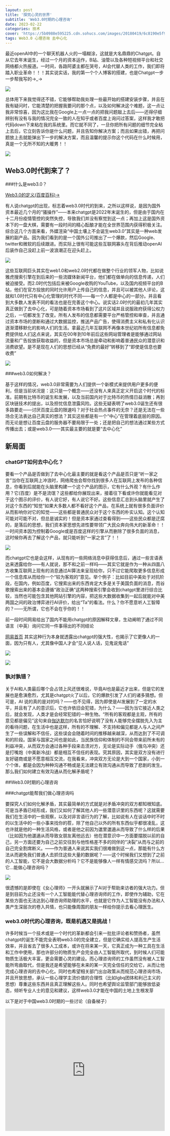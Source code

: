 ```yaml
---
layout: post
title: '探究心灵的世界'
subtitle: 'Web3.0时期的心理咨询'
date: 2023-02-22
categories: 技术
cover: 'https://5b0988e595225.cdn.sohucs.com/images/20180419/6c8190e5f99c46cabd3f4bc4fdc76b77.jpeg'
tags: Web3.0 心理咨询 去中心化
---
```


最近openAI中的一个聊天机器人火的一塌糊涂，这就是大名鼎鼎的Chatgpt。自从它去年末诞生，经过一个月的资本运作，B站、油管以及各种短视频平台和社交网络都火热报道。一时间，各路阿婆主都在哭号，AI会代替人类的工作，我们即将踏入职业革命！！！其实说实话，我的第一个个人博客的搭建，也是Chatgpt一步一步帮我写的→_→

![](/assets/img/chatgpt.jpg)

总体用下来我觉得还不错，它能够帮助我处理一些最开始的搭建安装步骤，并且在我有疑问时，它能清楚的把握我要问的那个点，以及如何解决这个难题，这一点让我非常惊喜，因为这比我在Google上一点一点的把我问题敲上去后——还得仔细辨别有没有与我的情况完全一致的人在知乎或者百度上询问过答案，这样我才敢把代码down下来粘在我的系统里。而它就不同了，一旦你把所有问题的细节完全粘上去后，它立刻告诉你是什么问题，并且告知你解决方案；而且如果出错，再把问题放上去就能弹出下一步的解决方案，而且温馨的提示你这个代码在什么时候用，真是一个无所不知的大暖男！！

![](/assets/img/chat回答.jpg)

## Web3.0时代到来了？

###什么是web3.0？

[Web3.0的定义(百度百科)→](https://baike.baidu.com/item/web%203.0/2587429)

有人说chatgpt的出现，标志着web3.0时代的到来，之所以这样说，是因为国外资本最近几个月的“骚操作”——本来chatgpt是2022年末诞生的，但是由于国内在十二月份疫情管控的突然失控，导致我们并没有察觉到这一点；再加上这是国外资本下的一盘大棋，需要有一段时间的精心酝酿才能在全世界范围内获得积极关注。综合这几个方面来看，外媒渲染“中国土壤上不会诞生web3.0”其实是一种web发展的副产品。因为我们看到的是一个国外公司推出了一个爆款，然后Google、twitter和微软的后续跟进。而实际上很有可能这些互联网寡头在背后推动openAI后装作自己没赶上前一波浪潮正在迎头赶上。

![](https://www.tsinghua.edu.cn/_mediafile/qh2021b/publish/news/4205/20151027/98381445926957958.jpg)

这些互联网巨头其实在web1.0和web2.0时代都在做整个行业的领军人物，比如说雅虎搜索引擎在到后来的一些流媒体新闻平台，他们都在做单向的信息传递，人们被迫接受。而2.0时代包括后来被Google收购的YouTube，以及国内视频平台的B站，他们在官方投放的同时允许用户上传自己的信息，并且可以被其他人评论，这就和1.0时代只有中心化管理的时代不同——每一个人都是中心的一部分。并且看到大多数人发表不同的看法也是在完善这个中心。说实话2.0时代的最初几年其实真正做到了去中心化，可是随着资本市场看到了这片区域并且说服政府获得公权力之后，一切都发生了改变。所有人发布的信息都需要平台严格管控和审查，并且通过资本市场的垄断和通过大数据监控，推送产品广告，使得消费主义和私有化认识逐渐潜移默化的影响人们的生活。拿最近几年互联网不再像本世纪初所有信息都免费提供给人们这点来说，其实在00年到10年前后这些网站管理者是能够通过网站流量和广告投放获取收益的，但是资本市场总是牵动和影响着普通民众的潜意识和消费欲望。是不是现在人们的思想已经从“免费的最好”转移到了“即使是信息也要收费”

![](https://img95.699pic.com/xsj/3c/j8/i8.jpg!/fh/300)

###web3.0如何解决？

基于这样的情况，web3.0非常需要为人们提供一个新模式来提供用户更多的便利，但是当前状况是：这只是一个概念——还没有人来真正定义开启这个时代的标准。前期有比特币的诞生和发展，以及当前国内对于比特币的热情日益消散；再到区块链技术的提出，以及担忧信息泄露风险。这些无疑表明了web3.0诞生还有很多路要走——讨厌百度云盘的限速吗？对于社会热点事件的无奈？还是无法在一些场合无法表达自己真实的想法？其实这些都是有一个“中心”在管理着底层的原因。而无论是想让百度云盘的服务器不要局限于一处；还是把自己的想法通过某些方式传播出去；或是web3.0——其实最主要的就是要“去中心化”

## 新局面

### chatGPT如何去中心化？

要看一个产品是否做到了去中心化最主要的就是看这个产品是否只是“听一家之言”当你在互联网上冲浪时，网络爬虫会帮你找到很多人在互联网上发布的各种信息，你看到后就能在头脑里构建一个这个产品的图示，它有什么外观？有什么作用？它(百度）是不是流氓？这些都给你展现出来，接着往下看或许你就能看见对于这个图示的评价，有人说它好，有人说它不好。这些信息汇总到头脑里就产生了对这个东西的“知觉”如果大多数人都不看好这个产品，在系统上就有很多负面评价从而影响你对它的知觉——这些都是普通民众对于这个东西的朴实认知。这个认知可能对可能不对，但总是诚实的！但是资本家通过查看得到——这些民众都是迂腐的，是落后的思想，我们资本家思想先进性要带领广大民众奔向伟大的新革命！！一时间资本因为控制着Google或是百度这样的引擎从而删除了很多负面的消息，这时候你再去了解这个产品，就只能听到“一家之言”了！！

![](https://hiphotos.baidu.com/exp/pic/item/507c389759ee3d6dac9caf4043166d224e4adea0.jpg)

而chatgpt它也是会这样，从现有的一些网络消息中获得信息后，通过一些言语表达来透露给你——有人就说，那不和之前一样吗——其实它就是作为一种从四面八方收集互联网上现有的消息通过AI算法来呈现给你，只不过它能爬取更多信息形成一个信息库从而给你一个“较为客观的”意见。举个例子：比如目前中美处于对抗阶段，在国内，例如百度，它搜索出来的东西肯定大多是关于美国负面的消息，而谷歌搜索出来的基本会遵循“政治正确”这两种搜索引擎会收到chatgpt里进行综合比较，当然也可能包含其他网站引擎的内容，把这些大数据收集到一起后就能对中美两国之间的政治博弈进行AI评价，给出“Ta”的看法。什么？你不愿意听人工智障的？——无所谓，它也不会在乎你的！！

前一段时间网易给出了国内不能用chatgpt的原因解释文章，生动阐明了通过不同语言（中英）询问它同一件事得出的不同结论

[网易首页](https://www.163.com/dy/article/HT586OJV05434Z5U.html)
其实这种行为本身就透露出chatgpt的强大性，也揭示了它更像人的一面，因为只有人，尤其像中国人才会“见人说人话，见鬼说鬼话”

![](https://nimg.ws.126.net/?url=http%3A%2F%2Fdingyue.ws.126.net%2F2023%2F0209%2F5f97e358j00rpt06r008ec000u000jkm.jpg&thumbnail=660x2147483647&quality=80&type=jpg)

![](https://nimg.ws.126.net/?url=http%3A%2F%2Fdingyue.ws.126.net%2F2023%2F0209%2Fbbdcb5a0j00rpt06r0029c000ry00bvm.jpg&thumbnail=660x2147483647&quality=80&type=jpg)

### 孰对孰错？

关于AI和人类最后哪个会占领上风还很难说，毕竟AI也是最近才出来，但是它的发展也是愈演愈烈，尤其是chatgpt火了以后，它的爆款引发了人们的诸多猜想。但可是，AI 说的真的是对的吗？——也不见得，因为即使是AI发展到了一定的水平，并且有了人的意识后，它也许依旧会犯错，为什么？——因为当它接近人类之后，就会发现，人类才是会经常犯错的一种生物。“所有的客观都是主观，所有的意见都是偏见”这句来自[伽达默尔](https://baike.baidu.com/item/%E6%B1%89%E6%96%AF-%E6%A0%BC%E5%A5%A5%E5%B0%94%E6%A0%BC%C2%B7%E4%BC%BD%E8%BE%BE%E9%BB%98%E5%B0%94/5742286)的名言恰好说明了没有人能够完全摆脱先入为主的看待问题，在生活中也是这样，所有的不理解、不支持和偏见都是人与人之间产生了一些误解和不信任，这些误会会随着时间的推移越来越深，从而达到了不可调和的阶段。国家与国家之间也是如此，当民族信仰和体制的不同会带来前所未有的利益冲突，从而双方会通过各种手段来击溃对方，无论是实际动手（俄乌冲突）还是打嘴炮（中美新冷战）都是相互不信任的表现。究其原因，其实是双方没有进行友好磋商或是不愿意相互交流，在我看来，冲突双方无论是大到一个国家，小到一个个体，都是会因为种种沟通不畅或是无法建立有效沟通从而导致了悲剧的发生。那么我们如何建立有效沟通从而化解矛盾呢？

##Web3.0时期的心理咨询

###chatgpt能帮我们做心理咨询吗

要探究人们如何化解矛盾，其实最简单的方式就是对矛盾冲突的双方都知根知底。可是当矛盾已经形成，我们又如何了解其他人的一些潜意识里的东西呢？这就需要我们在生活中的一些观察，以及对非言语行为的了解，比如说有人在谈话中时不时的以生活中的一些小事来找你的茬，除了他自己以外的所有东西似乎都很凌乱，这也许就是他的一种生活风格，或者是他之前因为邋里邋遢从而导致了什么样的后果（比如因为他邋遢从而导致女朋友离他远去）他在潜意识中一方面要摆脱以前的自己，另一方面还要为自己之前交往到与他性格差不多的同伴的“决裂”从而与之前的自己完全割席断义。——作为普通人来说其实我们很难做到这一点，那能有什么方法从而避免我们普通人去抓住这些大量的数据呢？——这个时候我们又想到了之前的人工智能，它不是会大数据分析吗？它不是能够像人一样有情感交流吗？所以...它...能做心理咨询吗？

![](https://i0.hdslb.com/bfs/new_dyn/bc26672648a9827a2a66298d4f4a1d1446914798.jpg@1036w.webp)

很遗憾的是即使在《女心理师》一开头就展示了AI对于帮助来访者的强大功力。但是到目前为止还没有一个人工智能能代替心理咨询师的工作，即使作为辅助，它在某些方面也无法达到心理咨询师助理的水平，也就是它作为人工智能没有办法和人类产生深层次的卷入共情，也只能像周围的朋友一样给你提示去看心理医生。

### web3.0时代的心理咨询，既是机遇又是挑战！

许多时候当一个技术或是一个时代的革新都会引来一批批评论者和赞扬者，虽然chatgpt的诞生不能完全表明web3.0的完全建立，但是它确实给人提高生产生活效率，并且省去了很多人工成本，或许在将来某一天，它真正成为一种工具在生活和工作中使用，那也许部分的物质生产会完全由人工智能所取代，到时候人们可能物质生活极大丰富，更会需要心灵的建设。而心理咨询师的工作虽然没有被人工智能所弯曲取代，但是我还是希望能够在未来的某一天完全信任的交给它，从而让他完成心理咨询的去中心化。同时也希望相关部门出台政策从而规范心理咨询市场，并且开放思想，承认一些心理学主流价值的合理性（比如lgbq团体和利己主义的思想）尊重这些东西并且真正理解这些人。同时也希望舆论监管部门能够放低姿态，倾听专业人士的意见和建议，这样web3.0才能在中国的土地上生根发芽

以下是对于中国web3.0时期的一些讨论（自备梯子）

<iframe type="text/html" width="100%" height="385" src="https://www.youtube.com/embed/H9Wx2RktHXs" frameborder="0"></iframe>